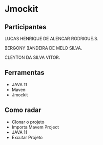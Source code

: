 # Jmockit

## Participantes
LUCAS HENRIQUE DE ALENCAR RODRIGUE.S. 

BERGONY BANDEIRA DE MELO SILVA.

CLEYTON DA SILVA VITOR.

## Ferramentas
* JAVA 11
* Maven
* Jmockit

## Como radar
* Clonar o projeto
* Importa Mavem Project
* JAVA 11
* Excutar Projeto
